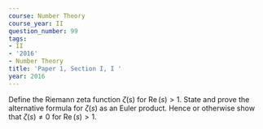 ```yaml
---
course: Number Theory
course_year: II
question_number: 99
tags:
- II
- '2016'
- Number Theory
title: 'Paper 1, Section I, I '
year: 2016
---
```




Define the Riemann zeta function $\zeta(s)$ for $\operatorname{Re}(s)>1$. State and prove the alternative formula for $\zeta(s)$ as an Euler product. Hence or otherwise show that $\zeta(s) \neq 0$ for $\operatorname{Re}(s)>1$.